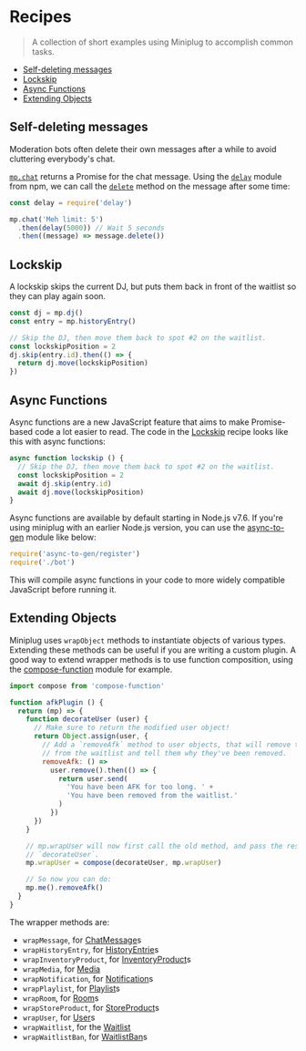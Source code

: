 # Recipes

> A collection of short examples using Miniplug to accomplish common tasks.

  - [Self-deleting messages](#self-deleting-messages)
  - [Lockskip](#lockskip)
  - [Async Functions](#async-functions)
  - [Extending Objects](#extending-objects)

## Self-deleting messages

Moderation bots often delete their own messages after a while to avoid
cluttering everybody's chat.

[`mp.chat`](./API.md#mp-chat) returns a Promise for the chat message. Using the
[`delay`](https://npmjs.com/package/delay) module from npm, we can call the
[`delete`](./API.md#message-delete) method on the message after some time:

```js
const delay = require('delay')

mp.chat('Meh limit: 5')
  .then(delay(5000)) // Wait 5 seconds
  .then((message) => message.delete())
```

## Lockskip

A lockskip skips the current DJ, but puts them back in front of the waitlist
so they can play again soon.

```js
const dj = mp.dj()
const entry = mp.historyEntry()

// Skip the DJ, then move them back to spot #2 on the waitlist.
const lockskipPosition = 2
dj.skip(entry.id).then(() => {
  return dj.move(lockskipPosition)
})
```

## Async Functions

Async functions are a new JavaScript feature that aims to make Promise-based
code a lot easier to read. The code in the [Lockskip](#lockskip) recipe looks
like this with async functions:

```js
async function lockskip () {
  // Skip the DJ, then move them back to spot #2 on the waitlist.
  const lockskipPosition = 2
  await dj.skip(entry.id)
  await dj.move(lockskipPosition)
}
```

Async functions are available by default starting in Node.js v7.6. If you're
using miniplug with an earlier Node.js version, you can use the [async-to-gen][]
module like below:

```js
require('async-to-gen/register')
require('./bot')
```

This will compile async functions in your code to more widely compatible
JavaScript before running it.

## Extending Objects

Miniplug uses `wrapObject` methods to instantiate objects of various types.
Extending these methods can be useful if you are writing a custom plugin. A good
way to extend wrapper methods is to use function composition, using the
[compose-function][] module for example.

```js
import compose from 'compose-function'

function afkPlugin () {
  return (mp) => {
    function decorateUser (user) {
      // Make sure to return the modified user object!
      return Object.assign(user, {
        // Add a `removeAfk` method to user objects, that will remove the user
        // from the waitlist and tell them why they've been removed.
        removeAfk: () =>
          user.remove().then(() => {
            return user.send(
              'You have been AFK for too long. ' +
              'You have been removed from the waitlist.'
            )
          })
      })
    }

    // mp.wrapUser will now first call the old method, and pass the result to
    // `decorateUser`.
    mp.wrapUser = compose(decorateUser, mp.wrapUser)

    // So now you can do:
    mp.me().removeAfk()
  }
}
```

The wrapper methods are:

 - `wrapMessage`, for [ChatMessage](./API.md#class-chatmessage)s
 - `wrapHistoryEntry`, for [HistoryEntrie](./API.md#class-historyentry)s
 - `wrapInventoryProduct`, for [InventoryProduct](./API.md#class-inventoryproduct)s
 - `wrapMedia`, for [Media](./API.md#class-media)
 - `wrapNotification`, for [Notification](./API.md#class-notification)s
 - `wrapPlaylist`, for [Playlist](./API.md#class-playlist)s
 - `wrapRoom`, for [Room](./API.md#class-room)s
 - `wrapStoreProduct`, for [StoreProduct](./API.md#class-storeproduct)s
 - `wrapUser`, for [User](./API.md#class-user)s
 - `wrapWaitlist`, for the [Waitlist](./API.md#class-waitlist)
 - `wrapWaitlistBan`, for [WaitlistBan](./API.md#class-waitlistban)s

[async-to-gen]: https://github.com/leebyron/async-to-gen
[compose-function]: https://npmjs.com/package/compose-function
